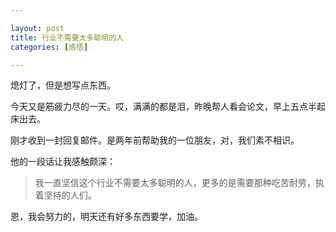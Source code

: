 ```yaml
---

layout: post
title: 行业不需要太多聪明的人
categories: [感悟]

---
```


熄灯了，但是想写点东西。

今天又是筋疲力尽的一天。哎，满满的都是泪，昨晚帮人看会论文，早上五点半起床出去。

刚才收到一封回复邮件。是两年前帮助我的一位朋友，对，我们素不相识。

他的一段话让我感触颇深：

> 我一直坚信这个行业不需要太多聪明的人，更多的是需要那种吃苦耐劳，执着坚持的人们。

恩，我会努力的，明天还有好多东西要学，加油。